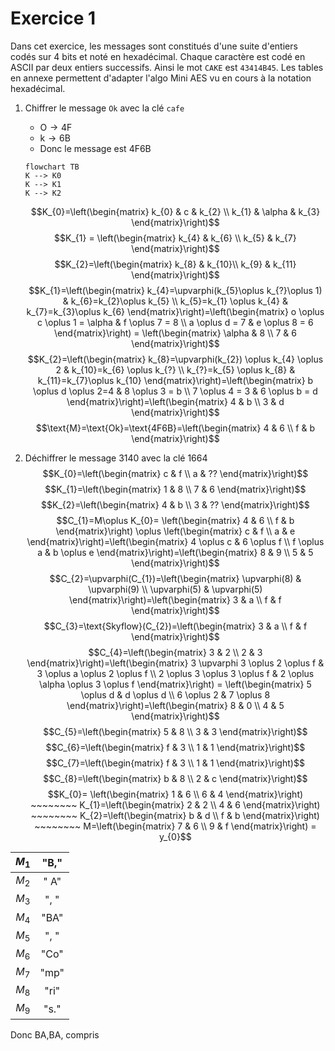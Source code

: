 # Exercice 1

Dans cet exercice, les messages sont constitués d'une suite d'entiers codés sur 4 bits et noté en hexadécimal. Chaque caractère est codé en ASCII par deux entiers successifs. Ainsi le mot ``CAKE`` est ``43414B45``. Les tables en annexe permettent d'adapter l'algo Mini AES vu en cours à la notation hexadécimal.

1. Chiffrer le message ``Ok`` avec la clé ``cafe``
	- $\text{O} \to \text{4F}$
	- $\text{k} \to \text{6B}$
	- Donc le message est $\text{4F6B}$

	```mermaid
	flowchart TB
	K --> K0
	K --> K1
	K --> K2
	```

	$$K_{0}=\left(\begin{matrix}
    k_{0} & c & k_{2} \\
    k_{1} & \alpha & k_{3}
    \end{matrix}\right)$$
	$$K_{1} = \left(\begin{matrix}
    k_{4} & k_{6} \\
    k_{5} & k_{7}
    \end{matrix}\right)$$
	$$K_{2}=\left(\begin{matrix}
    k_{8} & k_{10}\\
    k_{9} & k_{11}
    \end{matrix}\right)$$
	$$K_{1}=\left(\begin{matrix}
    k_{4}=\upvarphi(k_{5}\oplus k_{?}\oplus 1) & k_{6}=k_{2}\oplus k_{5} \\
    k_{5}=k_{1} \oplus k_{4} & k_{7}=k_{3}\oplus k_{6}
    \end{matrix}\right)=\left(\begin{matrix}
    o \oplus c \oplus 1 = \alpha & f \oplus 7 = 8 \\
    a \oplus d = 7 & e \oplus 8 = 6
    \end{matrix}\right) = \left(\begin{matrix}
    \alpha & 8 \\
    7  &  6
    \end{matrix}\right)$$
	$$K_{2}=\left(\begin{matrix}
    k_{8}=\upvarphi(k_{2}) \oplus k_{4} \oplus 2 & k_{10}=k_{6} \oplus k_{?} \\
    k_{?}=k_{5} \oplus k_{8} & k_{11}=k_{7}\oplus k_{10}
    \end{matrix}\right)=\left(\begin{matrix}
    b \oplus d \oplus 2=4 & 8 \oplus 3 = b \\
    7 \oplus 4 = 3 & 6 \oplus b = d
    \end{matrix}\right)=\left(\begin{matrix}
    4 & b \\
    3 & d
    \end{matrix}\right)$$
    $$\text{M}=\text{Ok}=\text{4F6B}=\left(\begin{matrix}
    4 & 6 \\
    f & b
    \end{matrix}\right)$$
2. Déchiffrer le message $\text{3140}$ avec la clé $\text{1664}$
	$$K_{0}=\left(\begin{matrix}
    c & f \\
    a & ??
    \end{matrix}\right)$$    $$K_{1}=\left(\begin{matrix}
    1 & 8 \\
    7 & 6
    \end{matrix}\right)$$
    $$K_{2}=\left(\begin{matrix}
    4 & b \\
    3 & ??
    \end{matrix}\right)$$
	$$C_{1}=M\oplus K_{0}= \left(\begin{matrix}
    4 & 6 \\
    f & b
    \end{matrix}\right) \oplus \left(\begin{matrix}
    c & f \\
    a & e
    \end{matrix}\right)=\left(\begin{matrix}
    4 \oplus c & 6 \oplus f \\
    f \oplus a & b \oplus e
    \end{matrix}\right)=\left(\begin{matrix}
    8 & 9 \\
    5 & 5
    \end{matrix}\right)$$
    $$C_{2}=\upvarphi(C_{1})=\left(\begin{matrix}
    \upvarphi(8) & \upvarphi(9) \\
    \upvarphi(5) & \upvarphi(5)
    \end{matrix}\right)=\left(\begin{matrix}
    3 & a \\
    f & f
    \end{matrix}\right)$$
	$$C_{3}=\text{Skyflow}(C_{2})=\left(\begin{matrix}
    3 & a  \\
    f & f
    \end{matrix}\right)$$
	$$C_{4}=\left(\begin{matrix}
    3 & 2 \\
    2 & 3 
    \end{matrix}\right)=\left(\begin{matrix}
    3 \upvarphi 3 \oplus 2 \oplus f & 3 \oplus a \oplus 2 \oplus f \\
    2 \oplus 3 \oplus 3 \oplus f & 2 \oplus \alpha \oplus 3 \oplus f
    \end{matrix}\right) = \left(\begin{matrix}
    5 \oplus d & d \oplus d \\
    6 \oplus 2 & 7 \oplus 8
    \end{matrix}\right)=\left(\begin{matrix}
    8 & 0 \\
    4 & 5
    \end{matrix}\right)$$
    $$C_{5}=\left(\begin{matrix}
    5 & 8 \\
    3 & 3
    \end{matrix}\right)$$
	$$C_{6}=\left(\begin{matrix}
    f & 3 \\
    1 & 1
    \end{matrix}\right)$$
    $$C_{7}=\left(\begin{matrix}
    f & 3 \\
    1 & 1
    \end{matrix}\right)$$
    $$C_{8}=\left(\begin{matrix}
    b & 8 \\
    2 & c
    \end{matrix}\right)$$
    $$K_{0}= \left(\begin{matrix}
    1 & 6 \\
    6 & 4
    \end{matrix}\right) ~~~~~~~~ K_{1}=\left(\begin{matrix}
    2 & 2 \\
    4 & 6 
    \end{matrix}\right) ~~~~~~~~ K_{2}=\left(\begin{matrix}
    b & d \\
    f & b
    \end{matrix}\right) ~~~~~~~~ M=\left(\begin{matrix}
    7 & 6 \\
    9 & f
    \end{matrix}\right) = y_{0}$$

| $M_{1}$ | "B," |
| :-----: | :--: |
| $M_{2}$ | " A" |
| $M_{3}$ | ", " |
| $M_{4}$ | "BA" |
| $M_{5}$ | ", " |
| $M_{6}$ | "Co" |
| $M_{7}$ | "mp" |
| $M_{8}$ | "ri" |
| $M_{9}$ | "s." |
Donc BA,BA, compris